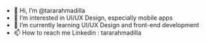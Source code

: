 - 👋 Hi, I’m @tararahmadilla
- 👀 I’m interested in UI/UX Design, especially mobile apps
- 🌱 I’m currently learning UI/UX Design and front-end development
- 📫 How to reach me Linkedin : tararahmadilla

<!---
tararahmadilla/tararahmadilla is a ✨ special ✨ repository because its `README.md` (this file) appears on your GitHub profile.
You can click the Preview link to take a look at your changes.
--->
